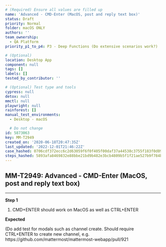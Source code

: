 ```yaml
---
# (Required) Ensure all values are filled up
name: 'Advanced - CMD-Enter (MacOS, post and reply text box)'
status: Draft
priority: Normal
folder: macOS ONLY
authors: ''
team_ownership:
  - QA Platform
priority_p1_to_p4: P3 - Deep Functions (Do extensive scenarios work?)

# (Optional)
location: Desktop App
component: null
tags: []
labels: []
tested_by_contributor: ''

# (Optional) Test type and tools
cypress: null
detox: null
mmctl: null
playwright: null
rainforest: []
manual_test_environments:
  - Desktop - macOS

  # Do not change
id: 5873063
key: MM-T2949
created_on: '2020-06-18T20:47:35Z'
last_updated: '2022-12-01T21:46:22Z'
case_hashed: 0706cdf372ecc6c2d63059f6f0f405f00daf37a44538c3755f183f0d0918dd6d2f1614355d6cf6be7d197c31bd585846
steps_hashed: 5893afa8469832e88bbe21bd9b482e3bcb4809b5f1f21ae527b9f784b5023b0d42619342f3543b090e74210f7fbfa65d
---
```


<!-- (Auto-generated) Based on frontmatter's "key" and "name" -->

## MM-T2949: Advanced - CMD-Enter (MacOS, post and reply text box)

---

**Step 1**

1. CMD+ENTER should work on MacOS as well as CTRL+ENTER

**Expected**

(Do add test for modals such as channel create. Should require CTRL+ENTER to create new channel, e.g.\
https\://github.com/mattermost/mattermost-webapp/pull/921
